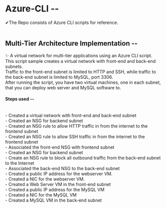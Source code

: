 # Azure-CLI -- 
✔The Repo consists of Azure CLI scripts for reference.
<br>
<br>
## Multi-Tier Architecture Implementation --
✨ A virtual network for multi-tier applications using an Azure CLI script.
<br>
This script sample creates a virtual network with front-end and back-end subnets. <br> Traffic to the front-end subnet is limited to HTTP and SSH, while traffic to the back-end subnet is limited to MySQL, port 3306.<br> After running the script, you have two virtual machines, one in each subnet, that you can deploy web server and MySQL software to.
#### Steps used --
<br>
        - Created a virtual network with front-end and back-end subnet<br>
        - Created an NSG for backend subnet<br>
        - Created an NSG rule to allow HTTP traffic in from the internet to the frontend subnet<br>
        - Created an NSG rule to allow SSH traffic in from the internet to the frontend subnet<br>
        - Associated the front-end NSG with frontend subnet<br>
        - Created an NSG for backend subnet<br>
        - Create an NSG rule to block all outbound traffic from the back-end subnet to the Internet<br>
        - Associated the back-end NSG to the back-end subnet<br>
        - Created a public IP address for the webserver VM.<br>
        - Created a NIC for the webserver VM.<br>
        - Created a Web Server VM in the front-end subnet<br>
        - Created a public IP address for the MySQL VM<br>
        - Created a NIC for the MySQL VM<br>
        - Created a MySQL VM in the back-end subnet<br>
